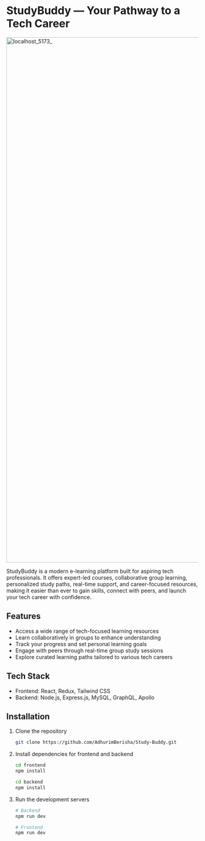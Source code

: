 # StudyBuddy — Your Pathway to a Tech Career

<img width="2560" height="1376" alt="localhost_5173_" src="https://github.com/user-attachments/assets/25c0d4ab-f0a8-41da-890d-e312dbcef347" />

StudyBuddy is a modern e-learning platform built for aspiring tech professionals. It offers expert-led courses, collaborative group learning, personalized study paths, real-time support, and career-focused resources, making it easier than ever to gain skills, connect with peers, and launch your tech career with confidence.

## Features

- Access a wide range of tech-focused learning resources
- Learn collaboratively in groups to enhance understanding
- Track your progress and set personal learning goals
- Engage with peers through real-time group study sessions
- Explore curated learning paths tailored to various tech careers

## Tech Stack

- Frontend: React, Redux, Tailwind CSS
- Backend: Node.js, Express.js, MySQL, GraphQL, Apollo

## Installation

1. Clone the repository

   ```bash
   git clone https://github.com/AdhurimBerisha/Study-Buddy.git
   ```

2. Install dependencies for frontend and backend

   ```bash
   cd frontend
   npm install

   cd backend
   npm install
   ```

3. Run the development servers

   ```bash
   # Backend
   npm run dev

   # Frontend
   npm run dev
   ```
